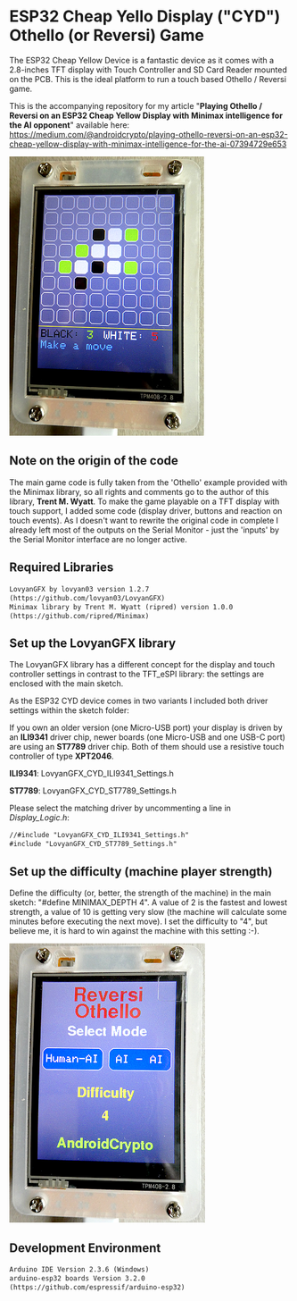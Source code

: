 # ESP32 Cheap Yello Display ("CYD") Othello (or Reversi) Game
The ESP32 Cheap Yellow Device is a fantastic device as it comes with a 2.8-inches TFT display with Touch Controller and SD Card Reader mounted on the PCB. This is the ideal platform to run a touch based Othello / Reversi game.

This is the accompanying repository for my article "**Playing Othello / Reversi on an ESP32 Cheap Yellow Display with Minimax intelligence for the AI opponent**" available here: https://medium.com/@androidcrypto/playing-othello-reversi-on-an-esp32-cheap-yellow-display-with-minimax-intelligence-for-the-ai-07394729e653

![Image 1](./images/esp32_cyd_othello_02_500h.png)

## Note on the origin of the code

The main game code is fully taken from the 'Othello' example provided with the Minimax library, so all rights and comments go to the author of this library, **Trent M. Wyatt**. To make the game playable on a TFT display with touch support, I added some code (display driver, buttons and reaction on touch events). As I doesn't want to rewrite the original code in complete I already left most of the outputs on the Serial Monitor - just the 'inputs' by the Serial Monitor interface are no longer active.

## Required Libraries
````plaintext
LovyanGFX by lovyan03 version 1.2.7 (https://github.com/lovyan03/LovyanGFX)
Minimax library by Trent M. Wyatt (ripred) version 1.0.0 (https://github.com/ripred/Minimax)
````

## Set up the LovyanGFX library

The LovyanGFX library has a different concept for the display and touch controller settings in contrast to the TFT_eSPI library: the settings are enclosed with the main sketch.

As the ESP32 CYD device comes in two variants I included both driver settings within the sketch folder:

If you own an older version (one Micro-USB port) your display is driven by an **ILI9341** driver chip, newer boards (one Micro-USB and one USB-C port) are using an **ST7789** driver chip. Both of them should use a resistive touch controller of type **XPT2046**.

**ILI9341**: LovyanGFX_CYD_ILI9341_Settings.h

**ST7789**: LovyanGFX_CYD_ST7789_Settings.h

Please select the matching driver by uncommenting a line in *Display_Logic.h*:
````plaintext
//#include "LovyanGFX_CYD_ILI9341_Settings.h"
#include "LovyanGFX_CYD_ST7789_Settings.h"
````

## Set up the difficulty (machine player strength)

Define the difficulty (or, better, the strength of the machine) in the main sketch: "#define MINIMAX_DEPTH 4". A value of 2 is the fastest and lowest strength, a value of 10 is getting very slow (the machine will calculate some minutes before executing the next move). I set the difficulty to "4", but believe me, it is hard to win against the machine with this setting :-).

![Image 2](./images/esp32_cyd_othello_01_500h.png)

## Development Environment
````plaintext
Arduino IDE Version 2.3.6 (Windows)
arduino-esp32 boards Version 3.2.0 (https://github.com/espressif/arduino-esp32)
````
